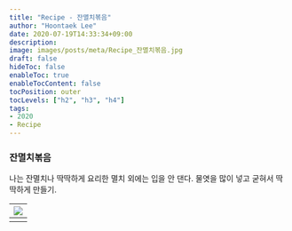 ```yaml
---
title: "Recipe - 잔멸치볶음"
author: "Hoontaek Lee"
date: 2020-07-19T14:33:34+09:00
description:
image: images/posts/meta/Recipe_잔멸치볶음.jpg
draft: false
hideToc: false
enableToc: true
enableTocContent: false
tocPosition: outer
tocLevels: ["h2", "h3", "h4"]
tags:
- 2020
- Recipe
---
```




### 잔멸치볶음

나는 잔멸치나 딱딱하게 요리한 멸치 외에는 입을 안 댄다. 물엿을 많이 넣고 굳혀서 딱딱하게 만들기.

| <img src="/en/posts/Recipe/Recipe_페이지_10.jpg" style="zoom:100%;" /> |
| :----------------------------------------------------------: |
|                                                              |

